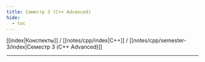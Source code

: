 ```yaml
---
title: Семестр 3 (C++ Advanced)
hide: 
  - toc
---
```


[[index|Конспекты]] / [[notes/cpp/index|С++]] / [[notes/cpp/semester-3/index|Семестр 3 (C++ Advanced)]]

---